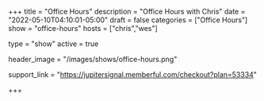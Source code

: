 +++
title = "Office Hours"
description = "Office Hours with Chris"
date = "2022-05-10T04:10:01-05:00"
draft = false
categories = ["Office Hours"]
show = "office-hours"
hosts = ["chris","wes"]

type = "show"
active = true

header_image = "/images/shows/office-hours.png"

support_link = "https://jupitersignal.memberful.com/checkout?plan=53334"

+++
